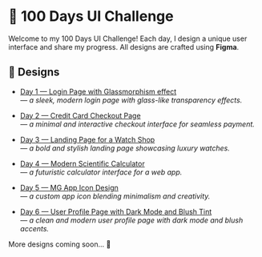 # 🚀 100 Days UI Challenge

Welcome to my 100 Days UI Challenge! Each day, I design a unique user interface and share my progress. All designs are crafted using **Figma**.

## 🎨 Designs  

- [Day 1 — Login Page with Glassmorphism effect](UI%20Designs/Day%201-Login%20Page.png)  
  *— a sleek, modern login page with glass-like transparency effects.*  

- [Day 2 — Credit Card Checkout Page](UI%20Designs/Day%202-Check%20out.png)  
  *— a minimal and interactive checkout interface for seamless payment.*  

- [Day 3 — Landing Page for a Watch Shop](UI%20Designs/Day%203-Landing%20Page.png)  
  *— a bold and stylish landing page showcasing luxury watches.*  

- [Day 4 — Modern Scientific Calculator](UI%20Designs/Day%204-Calculator.png)  
  *— a futuristic calculator interface for a web app.*  

- [Day 5 — MG App Icon Design](UI%20Designs/Day%205-App%20Icon.png)  
  *— a custom app icon blending minimalism and creativity.*  

- [Day 6 — User Profile Page with Dark Mode and Blush Tint](UI%20Designs/Day%206-User%20Profile.png)  
  *— a clean and modern user profile page with dark mode and blush accents.*  

More designs coming soon... 🚧  
